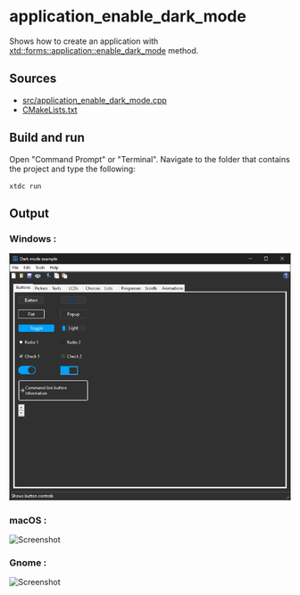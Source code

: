 # application_enable_dark_mode

Shows how to create an application with  [xtd::forms::application::enable_dark_mode](https://gammasoft71.github.io/xtd/reference_guides/latest/classxtd_1_1forms_1_1application.html#a055e78c3b5097f08a108c0730360e3b8) method.

## Sources

* [src/application_enable_dark_mode.cpp](src/application_enable_dark_mode.cpp)
* [CMakeLists.txt](CMakeLists.txt)

## Build and run

Open "Command Prompt" or "Terminal". Navigate to the folder that contains the project and type the following:

```shell
xtdc run
```

## Output

### Windows :

![Screenshot](../../../../docs/pictures/examples/application_enable_dark_mode_w.png)

### macOS :

![Screenshot](../../../../docs/pictures/examples/application_enable_dark_mode_m.png)


### Gnome :

![Screenshot](../../../../docs/pictures/examples/application_enable_dark_mode_g.png)
